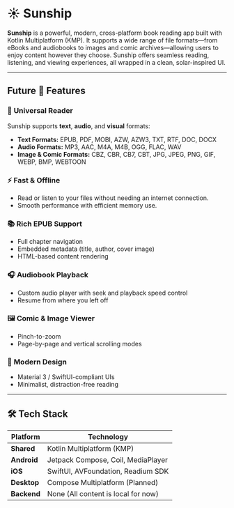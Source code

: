 # ☀️ Sunship

**Sunship** is a powerful, modern, cross-platform book reading app built with Kotlin Multiplatform (KMP). It supports a wide range of file formats—from eBooks and audiobooks to images and comic archives—allowing users to enjoy content however they choose. Sunship offers seamless reading, listening, and viewing experiences, all wrapped in a clean, solar-inspired UI.

---

## Future 🌟 Features

### 📖 **Universal Reader**
Sunship supports **text**, **audio**, and **visual** formats:
- **Text Formats:** EPUB, PDF, MOBI, AZW, AZW3, TXT, RTF, DOC, DOCX
- **Audio Formats:** MP3, AAC, M4A, M4B, OGG, FLAC, WAV
- **Image & Comic Formats:** CBZ, CBR, CB7, CBT, JPG, JPEG, PNG, GIF, WEBP, BMP, WEBTOON

### ⚡️ **Fast & Offline**
- Read or listen to your files without needing an internet connection.
- Smooth performance with efficient memory use.

### 📚 **Rich EPUB Support**
- Full chapter navigation
- Embedded metadata (title, author, cover image)
- HTML-based content rendering

### 🎧 **Audiobook Playback**
- Custom audio player with seek and playback speed control
- Resume from where you left off

### 🖼️ **Comic & Image Viewer**
- Pinch-to-zoom
- Page-by-page and vertical scrolling modes

### 🌙 **Modern Design**
- Material 3 / SwiftUI-compliant UIs
- Minimalist, distraction-free reading

---

## 🛠️ Tech Stack

| Platform     | Technology                         |
|--------------|------------------------------------|
| **Shared**   | Kotlin Multiplatform (KMP)   |
| **Android**  | Jetpack Compose, Coil, MediaPlayer |
| **iOS**      | SwiftUI, AVFoundation, Readium SDK |
| **Desktop**  | Compose Multiplatform (Planned)    |
| **Backend**  | None (All content is local for now) |



